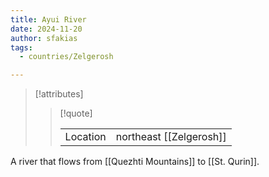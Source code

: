 ```yaml
---
title: Ayui River
date: 2024-11-20
author: sfakias
tags:
  - countries/Zelgerosh

---
```

> [!attributes]
> 
> > [!quote]
> >
> > | | |
> > | --- | --- |
> > | Location | northeast [[Zelgerosh]] |

A river that flows from [[Quezhti Mountains]] to [[St. Qurin]].